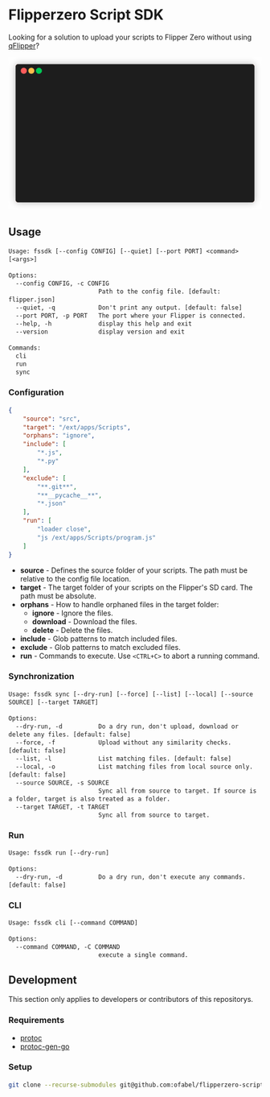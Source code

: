 # Flipperzero Script SDK

Looking for a solution to upload your scripts to Flipper Zero without using [qFlipper](https://flipperzero.one/update)?

![Demo](./docs/demo.gif)

## Usage

```plain
Usage: fssdk [--config CONFIG] [--quiet] [--port PORT] <command> [<args>]

Options:
  --config CONFIG, -c CONFIG
                         Path to the config file. [default: flipper.json]
  --quiet, -q            Don't print any output. [default: false]
  --port PORT, -p PORT   The port where your Flipper is connected.
  --help, -h             display this help and exit
  --version              display version and exit

Commands:
  cli
  run
  sync
```

### Configuration

```json
{
    "source": "src",
    "target": "/ext/apps/Scripts",
    "orphans": "ignore",
    "include": [
        "*.js",
        "*.py"
    ],
    "exclude": [
        "**.git**",
        "**__pycache__**",
        "*.json"
    ],
    "run": [
        "loader close",
        "js /ext/apps/Scripts/program.js"
    ]
}
```

* **source** - Defines the source folder of your scripts. The path must be relative to the config file location.
* **target** - The target folder of your scripts on the Flipper's SD card. The path must be absolute.
* **orphans** - How to handle orphaned files in the target folder:
    * **ignore** - Ignore the files.
    * **download** - Download the files.
    * **delete** - Delete the files.
* **include** - Glob patterns to match included files.
* **exclude** - Glob patterns to match excluded files.
* **run** - Commands to execute. Use `<CTRL+C>` to abort a running command.

### Synchronization

```plain
Usage: fssdk sync [--dry-run] [--force] [--list] [--local] [--source SOURCE] [--target TARGET]

Options:
  --dry-run, -d          Do a dry run, don't upload, download or delete any files. [default: false]
  --force, -f            Upload without any similarity checks. [default: false]
  --list, -l             List matching files. [default: false]
  --local, -o            List matching files from local source only. [default: false]
  --source SOURCE, -s SOURCE
                         Sync all from source to target. If source is a folder, target is also treated as a folder.
  --target TARGET, -t TARGET
                         Sync all from source to target.
```

### Run

```plain
Usage: fssdk run [--dry-run]

Options:
  --dry-run, -d          Do a dry run, don't execute any commands. [default: false]
```

### CLI

```plain
Usage: fssdk cli [--command COMMAND]

Options:
  --command COMMAND, -C COMMAND
                         execute a single command.
```

## Development

This section only applies to developers or contributors of this repositorys.

### Requirements

* [protoc](https://github.com/protocolbuffers/protobuf/releases)
* [protoc-gen-go](https://protobuf.dev/reference/go/go-generated/)

### Setup

```bash
git clone --recurse-submodules git@github.com:ofabel/flipperzero-script-sdk.git
```
